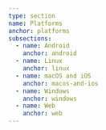 ```yaml
---
type: section
name: Platforms
anchor: platforms
subsections:
  - name: Android
    anchor: android
  - name: Linux
    anchor: linux
  - name: macOS and iOS
    anchor: macos-and-ios
  - name: Windows
    anchor: windows
  - name: Web
    anchor: web
---
```

